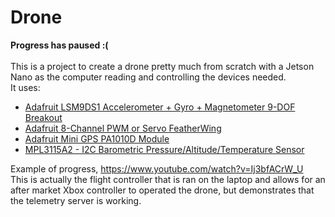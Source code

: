 # Drone
**Progress has paused :(** </br></br>
This is a project to create a drone pretty much from scratch with a Jetson Nano as the computer reading and controlling the devices needed. </br>
It uses:
- [Adafruit LSM9DS1 Accelerometer + Gyro + Magnetometer 9-DOF Breakout]("https://learn.adafruit.com/adafruit-lsm9ds1-accelerometer-plus-gyro-plus-magnetometer-9-dof-breakout/overview")
- [Adafruit 8-Channel PWM or Servo FeatherWing]("https://learn.adafruit.com/adafruit-8-channel-pwm-or-servo-featherwing/downloads")
- [Adafruit Mini GPS PA1010D Module]("https://learn.adafruit.com/adafruit-mini-gps-pa1010d-module")
- [MPL3115A2 - I2C Barometric Pressure/Altitude/Temperature Sensor]("https://www.adafruit.com/product/1893")

Example of progress, https://www.youtube.com/watch?v=Ij3bfACrW_U </br>
This is actually the flight controller that is ran on the laptop and allows for an after market Xbox controller to operated the drone, but demonstrates that the telemetry server is working.
